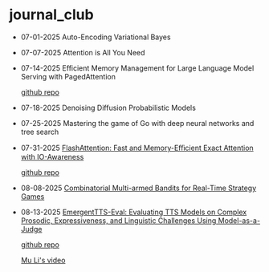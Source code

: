 # journal_club

- 07-01-2025 Auto-Encoding Variational Bayes
- 07-07-2025 Attention is All You Need
- 07-14-2025 Efficient Memory Management for Large Language Model Serving with PagedAttention
  
  [github repo](https://github.com/vllm-project/vllm)
  
- 07-18-2025 Denoising Diffusion Probabilistic Models
- 07-25-2025 Mastering the game of Go with deep neural networks and tree search

  
- 07-31-2025 [FlashAttention: Fast and Memory-Eﬃcient Exact Attention with IO-Awareness](https://github.com/NxNiki/journal_club/blob/main/FlashAttention%3A%20Fast%20and%20Memory-E%EF%AC%83cient%20Exact%20Attention%20with%20IO-Awareness.pdf)

  [github repo](https://github.com/Dao-AILab/flash-attention)


- 08-08-2025 [Combinatorial Multi-armed Bandits for Real-Time Strategy Games](https://github.com/NxNiki/journal_club/blob/main/Combinatorial%20Multi-armed%20Bandits%20for%20Real-Time%20Strategy%20Games.pdf)

- 08-13-2025 [EmergentTTS-Eval: Evaluating TTS Models on Complex Prosodic, Expressiveness, and Linguistic Challenges Using Model-as-a-Judge](https://arxiv.org/abs/2505.23009)

  [github repo](https://github.com/boson-ai/higgs-audio)

  [Mu Li's video](https://youtu.be/0Dv4s2P65YQ?feature=shared)

